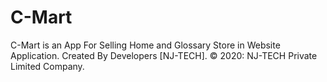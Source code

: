 # C-Mart
C-Mart is an App For Selling Home and Glossary Store in Website Application.
Created By Developers [NJ-TECH].
&copy; 2020: NJ-TECH Private Limited Company.
